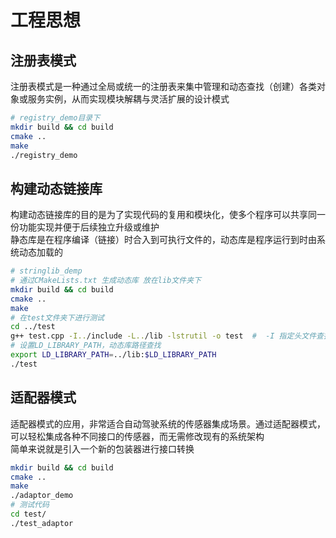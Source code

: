 # 工程思想
## 注册表模式
注册表模式是一种通过全局或统一的注册表来集中管理和动态查找（创建）各类对象或服务实例，从而实现模块解耦与灵活扩展的设计模式
```bash
# registry_demo目录下
mkdir build && cd build
cmake ..
make
./registry_demo
```
## 构建动态链接库
构建动态链接库的目的是为了实现代码的复用和模块化，使多个程序可以共享同一份功能实现并便于后续独立升级或维护  
静态库是在程序编译（链接）时合入到可执行文件的，动态库是程序运行到时由系统动态加载的
```bash
# stringlib_demp
# 通过CMakeLists.txt 生成动态库 放在lib文件夹下
mkdir build && cd build
cmake ..
make
# 在test文件夹下进行测试
cd ../test
g++ test.cpp -I../include -L../lib -lstrutil -o test  #  -I 指定头文件查找目录 -L 指定库文件查找目录 -lxxx 会自动链接名为libxxx.so或libxxx.a的库
# 设置LD_LIBRARY_PATH，动态库路径查找
export LD_LIBRARY_PATH=../lib:$LD_LIBRARY_PATH
./test
```
## 适配器模式
适配器模式的应用，非常适合自动驾驶系统的传感器集成场景。通过适配器模式，可以轻松集成各种不同接口的传感器，而无需修改现有的系统架构  
简单来说就是引入一个新的包装器进行接口转换  
```bash
mkdir build && cd build
cmake ..
make
./adaptor_demo
# 测试代码
cd test/
./test_adaptor
```